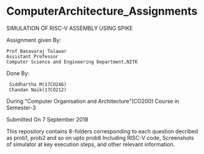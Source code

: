 # ComputerArchitecture_Assignments

SIMULATION OF RISC-V ASSEMBLY USING SPIKE

Assignment given By: 
	
	Prof Basavaraj Talawar
	Assistant Professor
	Computer Science and Engineering Department,NITK

Done By: 

	 Siddhartha M(17CO246)
	 Chandan Naik(17CO212)

During "Computer Organisation and Architecture"(CO200) Course in Semester-3

Submitted On 7 September 2018

This repository contains 8-folders corresponding to each question decribed as prob1, prob2 and so on upto prob8
Including RISC-V code, Screenshots of simulator at key execution steps, and other relevant information.   




